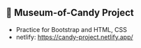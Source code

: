 ## :lollipop: Museum-of-Candy Project
* Practice for Bootstrap and HTML, CSS
* netlify: https://candy-project.netlify.app/
